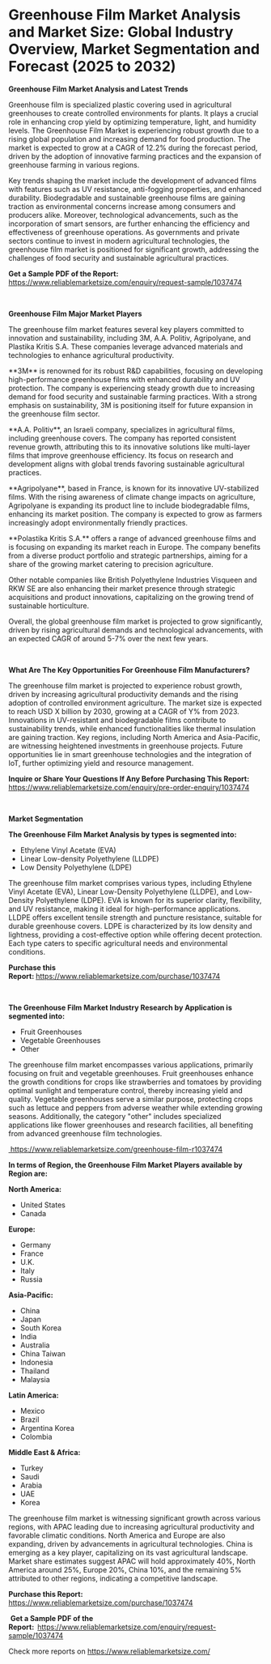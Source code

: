 <p><h1>Greenhouse Film Market Analysis and Market Size: Global Industry Overview, Market Segmentation and Forecast (2025 to 2032)</h1></p><p><strong>Greenhouse Film Market Analysis and Latest Trends</strong></p>
<p><p>Greenhouse film is specialized plastic covering used in agricultural greenhouses to create controlled environments for plants. It plays a crucial role in enhancing crop yield by optimizing temperature, light, and humidity levels. The Greenhouse Film Market is experiencing robust growth due to a rising global population and increasing demand for food production. The market is expected to grow at a CAGR of 12.2% during the forecast period, driven by the adoption of innovative farming practices and the expansion of greenhouse farming in various regions.</p><p>Key trends shaping the market include the development of advanced films with features such as UV resistance, anti-fogging properties, and enhanced durability. Biodegradable and sustainable greenhouse films are gaining traction as environmental concerns increase among consumers and producers alike. Moreover, technological advancements, such as the incorporation of smart sensors, are further enhancing the efficiency and effectiveness of greenhouse operations. As governments and private sectors continue to invest in modern agricultural technologies, the greenhouse film market is positioned for significant growth, addressing the challenges of food security and sustainable agricultural practices.</p></p>
<p><strong>Get a Sample PDF of the Report:&nbsp;</strong> <a href="https://www.reliablemarketsize.com/enquiry/request-sample/1037474?utm_campaign=2565&utm_medium=2&utm_source=Github&utm_content=ia&utm_term=02042025&utm_id=greenhouse-film">https://www.reliablemarketsize.com/enquiry/request-sample/1037474</a></p>
<p>&nbsp;</p>
<p><strong>Greenhouse Film Major Market Players</strong></p>
<p><p>The greenhouse film market features several key players committed to innovation and sustainability, including 3M, A.A. Politiv, Agripolyane, and Plastika Kritis S.A. These companies leverage advanced materials and technologies to enhance agricultural productivity.</p><p>**3M** is renowned for its robust R&D capabilities, focusing on developing high-performance greenhouse films with enhanced durability and UV protection. The company is experiencing steady growth due to increasing demand for food security and sustainable farming practices. With a strong emphasis on sustainability, 3M is positioning itself for future expansion in the greenhouse film sector.</p><p>**A.A. Politiv**, an Israeli company, specializes in agricultural films, including greenhouse covers. The company has reported consistent revenue growth, attributing this to its innovative solutions like multi-layer films that improve greenhouse efficiency. Its focus on research and development aligns with global trends favoring sustainable agricultural practices.</p><p>**Agripolyane**, based in France, is known for its innovative UV-stabilized films. With the rising awareness of climate change impacts on agriculture, Agripolyane is expanding its product line to include biodegradable films, enhancing its market position. The company is expected to grow as farmers increasingly adopt environmentally friendly practices.</p><p>**Polastika Kritis S.A.** offers a range of advanced greenhouse films and is focusing on expanding its market reach in Europe. The company benefits from a diverse product portfolio and strategic partnerships, aiming for a share of the growing market catering to precision agriculture.</p><p>Other notable companies like British Polyethylene Industries Visqueen and RKW SE are also enhancing their market presence through strategic acquisitions and product innovations, capitalizing on the growing trend of sustainable horticulture.</p><p>Overall, the global greenhouse film market is projected to grow significantly, driven by rising agricultural demands and technological advancements, with an expected CAGR of around 5-7% over the next few years.</p></p>
<p>&nbsp;</p>
<p><strong>What Are The Key Opportunities For Greenhouse Film Manufacturers?</strong></p>
<p><p>The greenhouse film market is projected to experience robust growth, driven by increasing agricultural productivity demands and the rising adoption of controlled environment agriculture. The market size is expected to reach USD X billion by 2030, growing at a CAGR of Y% from 2023. Innovations in UV-resistant and biodegradable films contribute to sustainability trends, while enhanced functionalities like thermal insulation are gaining traction. Key regions, including North America and Asia-Pacific, are witnessing heightened investments in greenhouse projects. Future opportunities lie in smart greenhouse technologies and the integration of IoT, further optimizing yield and resource management.</p></p>
<p><strong>Inquire or Share Your Questions If Any Before Purchasing This Report:</strong> <a href="https://www.reliablemarketsize.com/enquiry/pre-order-enquiry/1037474?utm_campaign=2565&utm_medium=2&utm_source=Github&utm_content=ia&utm_term=02042025&utm_id=greenhouse-film">https://www.reliablemarketsize.com/enquiry/pre-order-enquiry/1037474</a></p>
<p>&nbsp;</p>
<p><strong>Market Segmentation</strong></p>
<p><strong>The Greenhouse Film Market Analysis by types is segmented into:</strong></p>
<p><ul><li>Ethylene Vinyl Acetate (EVA)</li><li>Linear Low-density Polyethylene (LLDPE)</li><li>Low Density Polyethylene (LDPE)</li></ul></p>
<p><p>The greenhouse film market comprises various types, including Ethylene Vinyl Acetate (EVA), Linear Low-Density Polyethylene (LLDPE), and Low-Density Polyethylene (LDPE). EVA is known for its superior clarity, flexibility, and UV resistance, making it ideal for high-performance applications. LLDPE offers excellent tensile strength and puncture resistance, suitable for durable greenhouse covers. LDPE is characterized by its low density and lightness, providing a cost-effective option while offering decent protection. Each type caters to specific agricultural needs and environmental conditions.</p></p>
<p><strong>Purchase this Report:&nbsp;</strong><a href="https://www.reliablemarketsize.com/purchase/1037474?utm_campaign=2565&utm_medium=2&utm_source=Github&utm_content=ia&utm_term=02042025&utm_id=greenhouse-film">https://www.reliablemarketsize.com/purchase/1037474</a></p>
<p>&nbsp;</p>
<p><strong>The Greenhouse Film Market Industry Research by Application is segmented into:</strong></p>
<p><ul><li>Fruit Greenhouses</li><li>Vegetable Greenhouses</li><li>Other</li></ul></p>
<p><p>The greenhouse film market encompasses various applications, primarily focusing on fruit and vegetable greenhouses. Fruit greenhouses enhance the growth conditions for crops like strawberries and tomatoes by providing optimal sunlight and temperature control, thereby increasing yield and quality. Vegetable greenhouses serve a similar purpose, protecting crops such as lettuce and peppers from adverse weather while extending growing seasons. Additionally, the category "other" includes specialized applications like flower greenhouses and research facilities, all benefiting from advanced greenhouse film technologies.</p></p>
<p><a href="https://www.reliablemarketsize.com/greenhouse-film-r1037474?utm_campaign=2565&utm_medium=2&utm_source=Github&utm_content=ia&utm_term=02042025&utm_id=greenhouse-film">&nbsp;https://www.reliablemarketsize.com/greenhouse-film-r1037474</a></p>
<p><strong>In terms of Region, the Greenhouse Film Market Players available by Region are:</strong></p>
<p>
    <p> <strong> North America: </strong>
        <ul>
            <li>United States</li>
            <li>Canada</li>
        </ul>
        </p> 
    <p> <strong> Europe: </strong>
        <ul>
            <li>Germany</li>
            <li>France</li>
            <li>U.K.</li>
            <li>Italy</li>
            <li>Russia</li>
        </ul>
        </p> 
    <p> <strong> Asia-Pacific: </strong>
        <ul>
            <li>China</li>
            <li>Japan</li>
            <li>South Korea</li>
            <li>India</li>
            <li>Australia</li>
            <li>China Taiwan</li>
            <li>Indonesia</li>
            <li>Thailand</li>
            <li>Malaysia</li>
        </ul>
        </p> 
    <p> <strong> Latin America: </strong>
        <ul>
            <li>Mexico</li>
            <li>Brazil</li>
            <li>Argentina Korea</li>
            <li>Colombia</li>
        </ul>
        </p> 
    <p> <strong> Middle East & Africa: </strong>
        <ul>
            <li>Turkey</li>
            <li>Saudi</li>
            <li>Arabia</li>
            <li>UAE</li>
            <li>Korea</li>
        </ul>
    </p>
    </p>
<p><p>The greenhouse film market is witnessing significant growth across various regions, with APAC leading due to increasing agricultural productivity and favorable climatic conditions. North America and Europe are also expanding, driven by advancements in agricultural technologies. China is emerging as a key player, capitalizing on its vast agricultural landscape. Market share estimates suggest APAC will hold approximately 40%, North America around 25%, Europe 20%, China 10%, and the remaining 5% attributed to other regions, indicating a competitive landscape.</p></p>
<p><strong>Purchase this Report: </strong><a href="https://www.reliablemarketsize.com/purchase/1037474?utm_campaign=2565&utm_medium=2&utm_source=Github&utm_content=ia&utm_term=02042025&utm_id=greenhouse-film">https://www.reliablemarketsize.com/purchase/1037474</a></p>
<p>&nbsp;<strong>Get a Sample PDF of the Report:&nbsp;&nbsp;</strong><a href="https://www.reliablemarketsize.com/enquiry/request-sample/1037474?utm_campaign=2565&utm_medium=2&utm_source=Github&utm_content=ia&utm_term=02042025&utm_id=greenhouse-film">https://www.reliablemarketsize.com/enquiry/request-sample/1037474</a></p>
<p><strong></strong></p>
<p>Check more reports on <a href="https://www.reliablemarketsize.com/?utm_campaign=2565&utm_medium=2&utm_source=Github&utm_content=ia&utm_term=02042025&utm_id=greenhouse-film">https://www.reliablemarketsize.com/</a></p>